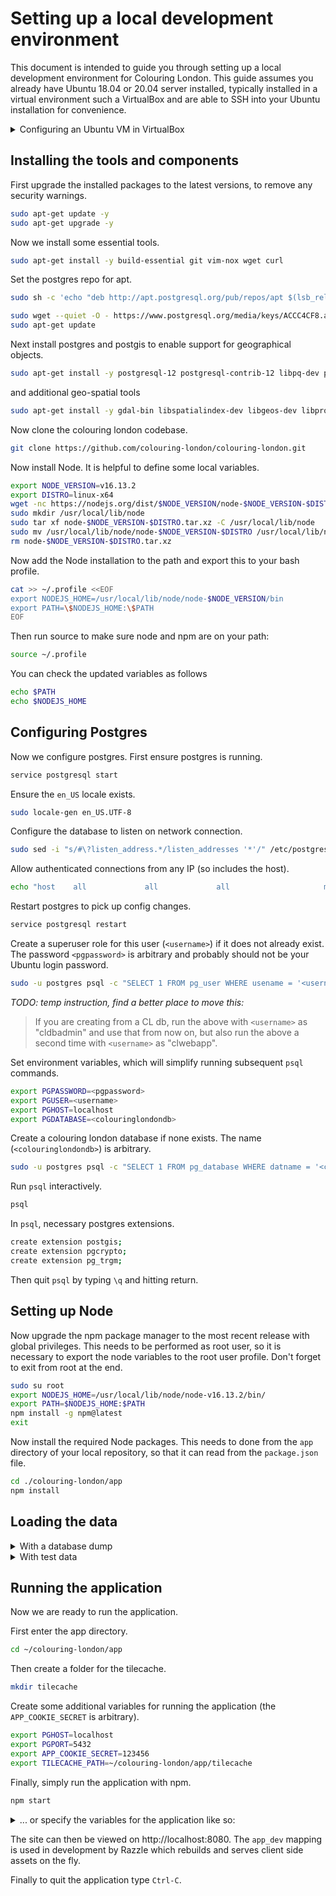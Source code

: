 # Setting up a local development environment

This document is intended to guide you through setting up a local development environment for Colouring London. This guide assumes you already have Ubuntu 18.04 or 20.04 server installed, typically installed in a virtual environment such a VirtualBox and are able to SSH into your Ubuntu installation for convenience.

<details>
<summary>
Configuring an Ubuntu VM in VirtualBox
</summary>

When setting up the VirtualBox VM, consider the size of the database you intend to load for use with the application. Consult the [loading the data](#loading-the-data) section of this guide and decide whether you will be using a full city database or will load test data from OSM.

For "Colouring London", we have found that the size of the database means that a VM with access to 50GB of storage is appropriate. If you are using the OSM test data, the default storage settings in VirtualBox should suffice.

##### In either case, you should set the memory to `2048` MB.

If you a running Ubuntu in a virtual environment you will need to configure networking to forward ports from the guest to the host. For Virtual Box the following was configured under NAT port forwarding (found under `Settings -> Network -> Advanced -> Port Forwarding`).

Name     | Protocol  | Host Port  | Guest Port
-------- | --------- | ---------- | -----------
app      | TCP       | 8080       | 3000
app_dev  | TCP       | 3001       | 3001
ssh      | TCP       | 4022       | 22

To run the commands in the rest of this setup guide, either `ssh` into the VirtualBox environment or open the terminal within the Ubuntu GUI.

If you wish to `ssh`, you will first need to open the terminal in Ubuntu and run the following.

```bash
sudo apt-get install -y openssh-server
```

You can then `ssh` into the VirtualBox VM set up with the port  forwarding described above like so, where `<linuxusername>` is the name you set up during the installation of Ubuntu (you can type `whoami` in the Ubuntu terminal to remind yourself of this).

```bash
ssh <linuxusername>@localhost -p 4022
```
</details>

## Installing the tools and components

First upgrade the installed packages to the latest versions, to remove any security warnings.

```bash
sudo apt-get update -y
sudo apt-get upgrade -y
```

Now we install some essential tools.

```bash
sudo apt-get install -y build-essential git vim-nox wget curl
```

Set the postgres repo for apt.

```bash
sudo sh -c 'echo "deb http://apt.postgresql.org/pub/repos/apt $(lsb_release -cs)-pgdg main" > /etc/apt/sources.list.d/pgdg.list'
```

```bash
sudo wget --quiet -O - https://www.postgresql.org/media/keys/ACCC4CF8.asc | sudo apt-key add -
sudo apt-get update
```

Next install postgres and postgis to enable support for geographical objects.

```bash
sudo apt-get install -y postgresql-12 postgresql-contrib-12 libpq-dev postgis postgresql-12-postgis-3
```

and additional geo-spatial tools

```bash
sudo apt-get install -y gdal-bin libspatialindex-dev libgeos-dev libproj-dev
```

Now clone the colouring london codebase.

```bash
git clone https://github.com/colouring-london/colouring-london.git
```

Now install Node. It is helpful to define some local variables.

```bash
export NODE_VERSION=v16.13.2
export DISTRO=linux-x64
wget -nc https://nodejs.org/dist/$NODE_VERSION/node-$NODE_VERSION-$DISTRO.tar.xz
sudo mkdir /usr/local/lib/node
sudo tar xf node-$NODE_VERSION-$DISTRO.tar.xz -C /usr/local/lib/node
sudo mv /usr/local/lib/node/node-$NODE_VERSION-$DISTRO /usr/local/lib/node/node-$NODE_VERSION
rm node-$NODE_VERSION-$DISTRO.tar.xz
```

Now add the Node installation to the path and export this to your bash profile.

```bash
cat >> ~/.profile <<EOF
export NODEJS_HOME=/usr/local/lib/node/node-$NODE_VERSION/bin
export PATH=\$NODEJS_HOME:\$PATH
EOF
```

Then run source to make sure node and npm are on your path:

```bash
source ~/.profile
```

You can check the updated variables as follows

```bash
echo $PATH
echo $NODEJS_HOME
```

## Configuring Postgres

Now we configure postgres. First ensure postgres is running.

```bash
service postgresql start
```

Ensure the `en_US` locale exists.

```bash
sudo locale-gen en_US.UTF-8
```

Configure the database to listen on network connection.

```bash
sudo sed -i "s/#\?listen_address.*/listen_addresses '*'/" /etc/postgresql/12/main/postgresql.conf
```

Allow authenticated connections from any IP (so includes the host).

```bash
echo "host    all             all             all                     md5" | sudo tee --append /etc/postgresql/12/main/pg_hba.conf > /dev/null
```

Restart postgres to pick up config changes.

```bash
service postgresql restart
```

<!-- Change the password encryption to md5. You will need to edit the postgres config file manually, for example you could use nano, then search for `password_encryption` and change it from `scram-sha-256` to `md5` (making sure you un-comment this line).

```bash
sudo nano /etc/postgresql/12/main/postgresql.conf
``` -->

Create a superuser role for this user (`<username>`) if it does not already exist. The
password `<pgpassword>` is arbitrary and probably should not be your Ubuntu login password.

```bash
sudo -u postgres psql -c "SELECT 1 FROM pg_user WHERE usename = '<username>';" | grep -q 1 || sudo -u postgres psql -c "CREATE ROLE <username> SUPERUSER LOGIN PASSWORD '<pgpassword>';"
```

_TODO: temp instruction, find a better place to move this:_
> If you are creating from a CL db, run the above with `<username>` as "cldbadmin" and use that from now on, but also run the above a second time with `<username>` as "clwebapp".

Set environment variables, which will simplify running subsequent `psql` commands.

```bash
export PGPASSWORD=<pgpassword>
export PGUSER=<username>
export PGHOST=localhost
export PGDATABASE=<colouringlondondb>
```

Create a colouring london database if none exists. The name (`<colouringlondondb>`) is arbitrary.

```bash
sudo -u postgres psql -c "SELECT 1 FROM pg_database WHERE datname = '<colouringlondondb>';" | grep -q 1 || sudo -u postgres createdb -E UTF8 -T template0 --locale=en_US.utf8 -O <username> <colouringlondondb>
```

Run `psql` interactively.

```bash
psql
```

In `psql`, necessary postgres extensions.

```bash
create extension postgis;
create extension pgcrypto;
create extension pg_trgm;
```

Then quit `psql` by typing `\q` and hitting return.

## Setting up Node

Now upgrade the npm package manager to the most recent release with global privileges. This
needs to be performed as root user, so it is necessary to export the node variables to the
root user profile. Don't forget to exit from root at the end.

```bash
sudo su root
export NODEJS_HOME=/usr/local/lib/node/node-v16.13.2/bin/
export PATH=$NODEJS_HOME:$PATH
npm install -g npm@latest
exit
```

Now install the required Node packages. This needs to done from the `app` directory of your
local repository, so that it can read from the `package.json` file.

```bash
cd ./colouring-london/app
npm install
```

## Loading the data

<details>
<summary> With a database dump </summary>

If you are a developer on the Colouring London project (or another Colouring Cities project), you may have a production database (or staging etc) that you wish to duplicate in your development environment.

Log into the environment where your production database is kept and create a dump file from the db.

```bash
pg_dump <colouringlondondb> > <dumpfile>
```

You should then download the file to the machine where you are setting up your development environment. If you are using Virtualbox, you could host share the dump file with the VM via a shared folder (e.g. [see these instructions for Mac](https://medium.com/macoclock/share-folder-between-macos-and-ubuntu-4ce84fb5c1ad)).

In your Ubuntu installation where you have been running these setup steps (e.g. Virtualbox VM), you can then recrate the db like so.

```bash
psql -d <colouringlondondb> < <dumpfile>
```

Run migrations.

Now run all 'up' migrations to create tables, data types, indexes etc. The `.sql` scripts to
do this are located in the `migrations` folder of your local repository.

```bash
ls ~/colouring-london/migrations/*.up.sql 2>/dev/null | while read -r migration; do psql -d <colouringlondondb> < $migration; done;
```

</details>

<details>
<summary> With test data </summary>

Run the following two sections if you wish to load test buildings into the application from OpenStreetMaps (OSM).

#### Set up Python:

Install python and related tools.

```bash
sudo apt-get install -y python3 python3-pip python3-dev python3-venv
```

Now set up a virtual environment for python. In the following example we have named the
virtual environment *colouringlondon* but it can have any name.

```bash
pyvenv colouringlondon
```

Activate the virtual environment so we can install python packages into it.

```bash
source colouringlondon/bin/activate
```

Install python pip package manager and related tools.

```bash
pip install --upgrade pip
pip install --upgrade setuptools wheel
```

#### Load OpenStreetMap test polygons:

First install prerequisites.
```bash
sudo apt-get install parallel
```

Install the required python packages. This relies on the `requirements.txt` file located
in the `etl` folder of your local repository.

```bash
cd ~/colouring-london/etl/
pip install -r requirements.txt
```

To help test the Colouring London application, `get_test_polygons.py` will attempt to save a small (1.5km²) extract from OpenStreetMap to a format suitable for loading to the database.

Download the test data.

```bash
python get_test_polygons.py
```

Note: the first time you run it, you will get these warnings:
```
rm: cannot remove 'test_buildings.geojson': No such file or directory
rm: cannot remove 'test_buildings.3857.csv': No such file or directory
```

Run migrations.

Now run all 'up' migrations to create tables, data types, indexes etc. The `.sql` scripts to
do this are located in the `migrations` folder of your local repository.

```bash
ls ~/colouring-london/migrations/*.up.sql 2>/dev/null | while read -r migration; do psql -d <colouringlondondb> < $migration; done;
```

Load all building outlines.

```bash
./load_geometries.sh ./
```

Create a building record per outline.

```bash
./create_building_records.sh
```
</details>

## Running the application

Now we are ready to run the application.

First enter the app directory.

```bash
cd ~/colouring-london/app
```

Then create a folder for the tilecache.

```bash
mkdir tilecache
```

Create some additional variables for running the application (the `APP_COOKIE_SECRET` is arbitrary).

```bash
export PGHOST=localhost
export PGPORT=5432
export APP_COOKIE_SECRET=123456
export TILECACHE_PATH=~/colouring-london/app/tilecache
```

Finally, simply run the application with npm.

```bash
npm start
```

<details>
<summary>
... or specify the variables for the application like so:
</summary>

```bash
PGPASSWORD=<pgpassword> PGDATABASE=<colouringlondondb> PGUSER=<username> PGHOST=localhost PGPORT=5432 APP_COOKIE_SECRET=123456 TILECACHE_PATH=~/colouring-london/app/tilecache npm start
```

</details><p></p>

The site can then be viewed on http://localhost:8080. The `app_dev` mapping is used in
development by Razzle which rebuilds and serves client side assets on the fly.

Finally to quit the application type `Ctrl-C`.
